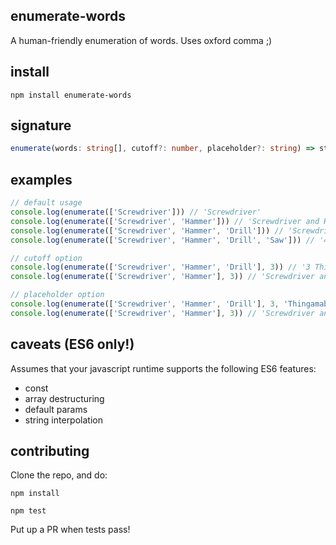 ## enumerate-words
A human-friendly enumeration of words. Uses oxford comma ;)

## install
`npm install enumerate-words`

## signature
```typescript
enumerate(words: string[], cutoff?: number, placeholder?: string) => string
```

## examples
```javascript
// default usage
console.log(enumerate(['Screwdriver'])) // 'Screwdriver'
console.log(enumerate(['Screwdriver', 'Hammer'])) // 'Screwdriver and Hammer'
console.log(enumerate(['Screwdriver', 'Hammer', 'Drill'])) // 'Screwdriver, Hammer, and Drill'
console.log(enumerate(['Screwdriver', 'Hammer', 'Drill', 'Saw'])) // '4 Things'

// cutoff option
console.log(enumerate(['Screwdriver', 'Hammer', 'Drill'], 3)) // '3 Things'
console.log(enumerate(['Screwdriver', 'Hammer'], 3)) // 'Screwdriver and Hammer'

// placeholder option
console.log(enumerate(['Screwdriver', 'Hammer', 'Drill'], 3, 'Thingamabobs')) // '3 Thingamabobs'
console.log(enumerate(['Screwdriver', 'Hammer'], 3)) // 'Screwdriver and Hammer'
```

## caveats (ES6 only!)
Assumes that your javascript runtime supports the following ES6 features:
* const
* array destructuring
* default params
* string interpolation

## contributing
Clone the repo, and do:

`npm install`

`npm test`

Put up a PR when tests pass!

